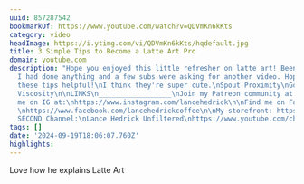 ```yaml
---
uuid: 857287542
bookmarkOf: https://www.youtube.com/watch?v=QDVmKn6kKts
category: video
headImage: https://i.ytimg.com/vi/QDVmKn6kKts/hqdefault.jpg
title: 3 Simple Tips to Become a Latte Art Pro
domain: youtube.com
description: "Hope you enjoyed this little refresher on latte art! Been a while since
  I had done anything and a few subs were asking for another video. Hope you find
  these tips helpful!\nI think they're super cute.\nSpout Proximity\nGoing Floward\nCanvas
  Viscosity\n\nLINKS\n__________________\nJoin my Patreon community at:\nhttps://www.patreon.com/lancehedrick\n\nFind
  me on IG at:\nhttps://www.instagram.com/lancehedrick\n\nFind me on Facebook at:
  \nhttps://www.facebook.com/lancehedrickcoffee\n\nMy storefront: https://www.amazon.com/shop/lancehedrick\n\nMy
  SECOND Channel:\nLance Hedrick Unfiltered\nhttps://www.youtube.com/channel/UCvNpZQzurSNZQ8e2QNGNXsA\n__________________"
tags: []
date: '2024-09-19T18:06:07.760Z'
highlights:
---
```


Love how he explains Latte Art


